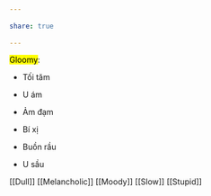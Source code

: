 ---  
share: true  
---  
<mark class="hltr-grey-gainsboro">Gloomy</mark>:  
- Tối tăm   
- U ám  
- Ảm đạm  
- Bí xị  
- Buồn rầu  
- U sầu  
[[Dull]] [[Melancholic]] [[Moody]] [[Slow]] [[Stupid]]